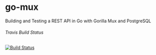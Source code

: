 # go-mux
Building and Testing a REST API in Go with Gorilla Mux and PostgreSQL

###### Travis Build Status
[![Build Status](https://travis-ci.com/Witzeneder/go-mux.svg?branch=master)](https://travis-ci.com/Witzeneder/go-mux)
